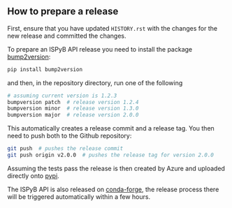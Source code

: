 ## How to prepare a release

First, ensure that you have updated `HISTORY.rst` with the changes for the new release and committed the changes.

To prepare an ISPyB API release you need to install the package [bump2version](https://pypi.org/project/bump2version/):

```bash
pip install bump2version
```

and then, in the repository directory, run one of the following

```bash
# assuming current version is 1.2.3
bumpversion patch  # release version 1.2.4
bumpversion minor  # release version 1.3.0
bumpversion major  # release version 2.0.0
```

This automatically creates a release commit and a release tag.
You then need to push both to the Github repository:
```bash
git push  # pushes the release commit
git push origin v2.0.0  # pushes the release tag for version 2.0.0
```

Assuming the tests pass the release is then created by Azure and uploaded directly onto [pypi](https://pypi.org/project/ispyb/).

The ISPyB API is also released on [conda-forge](https://github.com/conda-forge/ispyb-feedstock), the release process there will be triggered automatically within a few hours.
